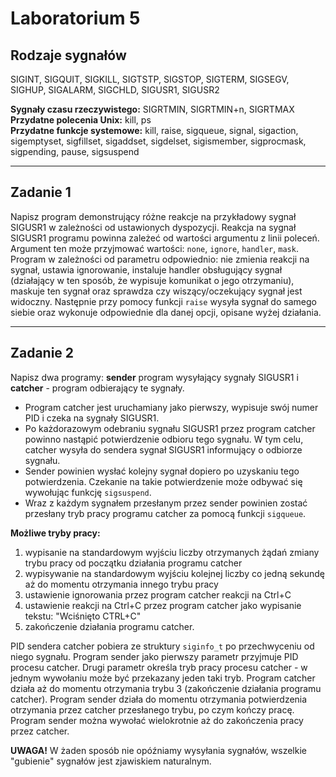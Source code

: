 # Laboratorium 5

## Rodzaje sygnałów

SIGINT, SIGQUIT, SIGKILL, SIGTSTP, SIGSTOP, SIGTERM, SIGSEGV, SIGHUP, SIGALARM, SIGCHLD, SIGUSR1, SIGUSR2

**Sygnały czasu rzeczywistego:** SIGRTMIN, SIGRTMIN+n, SIGRTMAX  
**Przydatne polecenia Unix:** kill, ps  
**Przydatne funkcje systemowe:** kill, raise, sigqueue, signal, sigaction, sigemptyset, sigfillset, sigaddset, sigdelset, sigismember, sigprocmask, sigpending, pause, sigsuspend

---

## Zadanie 1

Napisz program demonstrujący różne reakcje na przykładowy sygnał SIGUSR1 w zależności od ustawionych dyspozycji. Reakcja na sygnał SIGUSR1 programu powinna zależeć od wartości argumentu z linii poleceń. Argument ten może przyjmować wartości: `none`, `ignore`, `handler`, `mask`. Program w zależności od parametru odpowiednio: nie zmienia reakcji na sygnał, ustawia ignorowanie, instaluje handler obsługujący sygnał (działający w ten sposób, że wypisuje komunikat o jego otrzymaniu), maskuje ten sygnał oraz sprawdza czy wiszący/oczekujący sygnał jest widoczny. Następnie przy pomocy funkcji `raise` wysyła sygnał do samego siebie oraz wykonuje odpowiednie dla danej opcji, opisane wyżej działania.

---

## Zadanie 2

Napisz dwa programy: **sender** program wysyłający sygnały SIGUSR1 i **catcher** - program odbierający te sygnały.

- Program catcher jest uruchamiany jako pierwszy, wypisuje swój numer PID i czeka na sygnały SIGUSR1.
- Po każdorazowym odebraniu sygnału SIGUSR1 przez program catcher powinno nastąpić potwierdzenie odbioru tego sygnału. W tym celu, catcher wysyła do sendera sygnał SIGUSR1 informujący o odbiorze sygnału.
- Sender powinien wysłać kolejny sygnał dopiero po uzyskaniu tego potwierdzenia. Czekanie na takie potwierdzenie może odbywać się wywołując funkcję `sigsuspend`.
- Wraz z każdym sygnałem przesłanym przez sender powinien zostać przesłany tryb pracy programu catcher za pomocą funkcji `sigqueue`.

**Możliwe tryby pracy:**
1. wypisanie na standardowym wyjściu liczby otrzymanych żądań zmiany trybu pracy od początku działania programu catcher
2. wypisywanie na standardowym wyjściu kolejnej liczby co jedną sekundę aż do momentu otrzymania innego trybu pracy
3. ustawienie ignorowania przez program catcher reakcji na Ctrl+C
4. ustawienie reakcji na Ctrl+C przez program catcher jako wypisanie tekstu: "Wciśnięto CTRL+C"
5. zakończenie działania programu catcher.

PID sendera catcher pobiera ze struktury `siginfo_t` po przechwyceniu od niego sygnału. Program sender jako pierwszy parametr przyjmuje PID procesu catcher. Drugi parametr określa tryb pracy procesu catcher - w jednym wywołaniu może być przekazany jeden taki tryb. Program catcher działa aż do momentu otrzymania trybu 3 (zakończenie działania programu catcher). Program sender działa do momentu otrzymania potwierdzenia otrzymania przez catcher przesłanego trybu, po czym kończy pracę. Program sender można wywołać wielokrotnie aż do zakończenia pracy przez catcher.

**UWAGA!** W żaden sposób nie opóźniamy wysyłania sygnałów, wszelkie "gubienie" sygnałów jest zjawiskiem naturalnym.